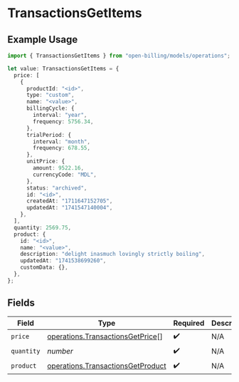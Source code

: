 # TransactionsGetItems

## Example Usage

```typescript
import { TransactionsGetItems } from "open-billing/models/operations";

let value: TransactionsGetItems = {
  price: [
    {
      productId: "<id>",
      type: "custom",
      name: "<value>",
      billingCycle: {
        interval: "year",
        frequency: 5756.34,
      },
      trialPeriod: {
        interval: "month",
        frequency: 678.55,
      },
      unitPrice: {
        amount: 9522.16,
        currencyCode: "MDL",
      },
      status: "archived",
      id: "<id>",
      createdAt: "1711647152705",
      updatedAt: "1741547140004",
    },
  ],
  quantity: 2569.75,
  product: {
    id: "<id>",
    name: "<value>",
    description: "delight inasmuch lovingly strictly boiling",
    updatedAt: "1741538699260",
    customData: {},
  },
};
```

## Fields

| Field                                                                                  | Type                                                                                   | Required                                                                               | Description                                                                            |
| -------------------------------------------------------------------------------------- | -------------------------------------------------------------------------------------- | -------------------------------------------------------------------------------------- | -------------------------------------------------------------------------------------- |
| `price`                                                                                | [operations.TransactionsGetPrice](../../models/operations/transactionsgetprice.md)[]   | :heavy_check_mark:                                                                     | N/A                                                                                    |
| `quantity`                                                                             | *number*                                                                               | :heavy_check_mark:                                                                     | N/A                                                                                    |
| `product`                                                                              | [operations.TransactionsGetProduct](../../models/operations/transactionsgetproduct.md) | :heavy_check_mark:                                                                     | N/A                                                                                    |